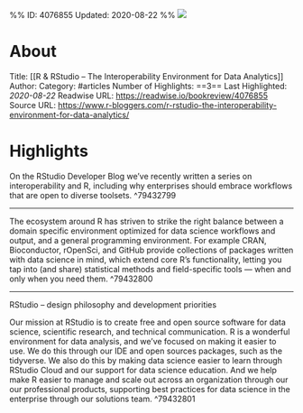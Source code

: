 %%
ID: 4076855
Updated: 2020-08-22
%%
![](https://readwise-assets.s3.amazonaws.com/static/images/article1.be68295a7e40.png)

# About
Title: [[R & RStudio – The Interoperability Environment for Data Analytics]]
Author: 
Category: #articles
Number of Highlights: ==3==
Last Highlighted: *2020-08-22*
Readwise URL: https://readwise.io/bookreview/4076855
Source URL: https://www.r-bloggers.com/r-rstudio-the-interoperability-environment-for-data-analytics/


# Highlights 
On the RStudio Developer Blog we’ve recently written a series on interoperability and R, including why enterprises should embrace workflows that are open to diverse toolsets.  ^79432799

---

The ecosystem around R has striven to strike the right balance between a domain specific environment optimized for data science workflows and output, and a general programming environment. For example CRAN, Bioconductor, rOpenSci, and GitHub provide collections of packages written with data science in mind, which extend core R’s functionality, letting you tap into (and share) statistical methods and field-specific tools — when and only when you need them.  ^79432800

---

RStudio – design philosophy and development priorities

Our mission at RStudio is to create free and open source software for data science, scientific research, and technical communication. R is a wonderful environment for data analysis, and we’ve focused on making it easier to use. We do this through our IDE and open sources packages, such as the tidyverse. We also do this by making data science easier to learn through RStudio Cloud and our support for data science education. And we help make R easier to manage and scale out across an organization through our our professional products, supporting best practices for data science in the enterprise through our solutions team.  ^79432801

